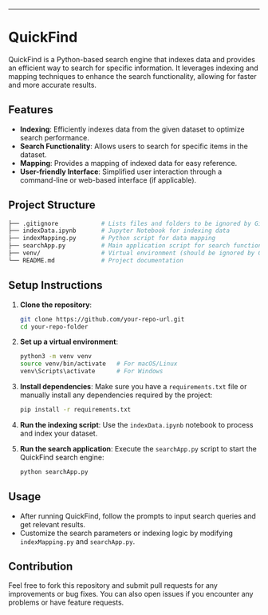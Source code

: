 

---

# QuickFind

QuickFind is a Python-based search engine that indexes data and provides an efficient way to search for specific information. It leverages indexing and mapping techniques to enhance the search functionality, allowing for faster and more accurate results.

## Features

- **Indexing**: Efficiently indexes data from the given dataset to optimize search performance.
- **Search Functionality**: Allows users to search for specific items in the dataset.
- **Mapping**: Provides a mapping of indexed data for easy reference.
- **User-friendly Interface**: Simplified user interaction through a command-line or web-based interface (if applicable).

## Project Structure

```bash
├── .gitignore            # Lists files and folders to be ignored by Git
├── indexData.ipynb       # Jupyter Notebook for indexing data
├── indexMapping.py       # Python script for data mapping
├── searchApp.py          # Main application script for search functionality
├── venv/                 # Virtual environment (should be ignored by Git)
└── README.md             # Project documentation
```

## Setup Instructions

1. **Clone the repository**:
   ```bash
   git clone https://github.com/your-repo-url.git
   cd your-repo-folder
   ```

2. **Set up a virtual environment**:
   ```bash
   python3 -m venv venv
   source venv/bin/activate   # For macOS/Linux
   venv\Scripts\activate      # For Windows
   ```

3. **Install dependencies**:
   Make sure you have a `requirements.txt` file or manually install any dependencies required by the project:
   ```bash
   pip install -r requirements.txt
   ```

4. **Run the indexing script**:
   Use the `indexData.ipynb` notebook to process and index your dataset.

5. **Run the search application**:
   Execute the `searchApp.py` script to start the QuickFind search engine:
   ```bash
   python searchApp.py
   ```

## Usage

- After running QuickFind, follow the prompts to input search queries and get relevant results.
- Customize the search parameters or indexing logic by modifying `indexMapping.py` and `searchApp.py`.

## Contribution

Feel free to fork this repository and submit pull requests for any improvements or bug fixes. You can also open issues if you encounter any problems or have feature requests.


